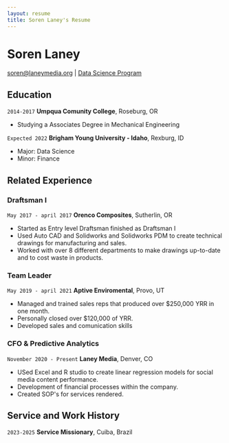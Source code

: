```yaml
---
layout: resume
title: Soren Laney's Resume
---
```

# Soren Laney


<div id="webaddress">
<a href="soren@laneymedia.org">soren@laneymedia.org</a>
| <a href="https://byuidatascience.github.io/development.html">Data Science Program</a>
</div>

<!-- https://www.monique.tech/the-art-of-markdown -->


## Education

`2014-2017`
__Umpqua Comunity College__, Roseburg, OR

- Studying a Associates Degree in Mechanical Engineering

`Expected 2022`
__Brigham Young University - Idaho__, Rexburg, ID

- Major: Data Science
- Minor: Finance


## Related Experience

### Draftsman I

`May 2017 - april 2017`
__Orenco Composites__, Sutherlin, OR

- Started as Entry level Draftsman finished as Draftsman I
- Used Auto CAD and Solidworks and Solidworks PDM to create technical drawings for manufacturing and sales.
- Worked with over 8 different departments to make drawings up-to-date and to cost waste in products.

### Team Leader

`May 2019 - april 2021`
__Aptive Enviromental__, Provo, UT

- Managed and trained sales reps that produced over $250,000 YRR in one month.
- Personally closed over $120,000 of YRR.
- Developed sales and comunication skills


### CFO & Predictive Analytics

`November 2020 - Present`
__Laney Media__, Denver, CO

- USed Excel and R studio to create linear regression models for social media content performance.
- Development of financial processes within the company. 
- Created SOP's for services rendered.


## Service and Work History


`2023-2025`
__Service Missionary__, Cuiba, Brazil



<!-- ### Footer

Last updated: May 2013 -->


